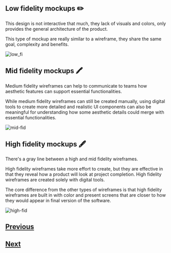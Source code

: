 ## Low fidelity mockups :pencil2:

This design is not interactive that much, they lack of visuals and colors, only provides the general architecture of the product.

This type of mockup are really similar to a wireframe, they share the same goal, complexity and benefits.

![low_fi](../images/low-fi.png)

## Mid fidelity mockups :crayon:

Medium fidelity wireframes can help to communicate to teams how aesthetic features can support essential functionalities.

While medium fidelity wireframes can still be created manually, using digital tools to create more detailed and realistic UI components can also be meaningful for understanding how some aesthetic details could merge with essential functionalities.

![mid-fid](../images/mid-fid.png)

## High fidelity mockups :fountain_pen:

There's a gray line between a high and mid fidelity wireframes.

High fidelity wireframes take more effort to create, but they are effective in that they reveal how a product will look at project completion.
High fidelity wireframes are created solely with digital tools.

The core difference from the other types of wireframes is that high fidelity wireframes are built in with color and present screens that are closer to how they would appear in final version of the software.

![high-fid](../images/high-fid.webp)

## [Previous](https://github.com/Coding-Talkers/volunteer-resources/blob/master/courses/Figma-Basics/5.wireframe.md)

## [Next](https://github.com/Coding-Talkers/volunteer-resources/blob/master/courses/Figma-Basics/7.figmaBasics.md)
